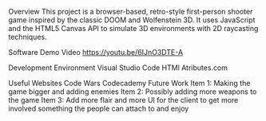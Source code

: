 Overview
This project is a browser-based, retro-style first-person shooter game inspired by the classic DOOM and Wolfenstein 3D. It uses JavaScript and the HTML5 Canvas API to simulate 3D environments with 2D raycasting techniques.

Software Demo Video https://youtu.be/6IJnO3DTE-A

Development Environment
Visual Studio Code HTMl Atributes.com

Useful Websites
Code Wars
Codecademy
Future Work
Item 1: Making the game bigger and adding enemies 
Item 2: Possibly adding more weapons to the game 
Item 3: Add more flair and more UI for the client to get more involved something the people can attach to and enjoy 